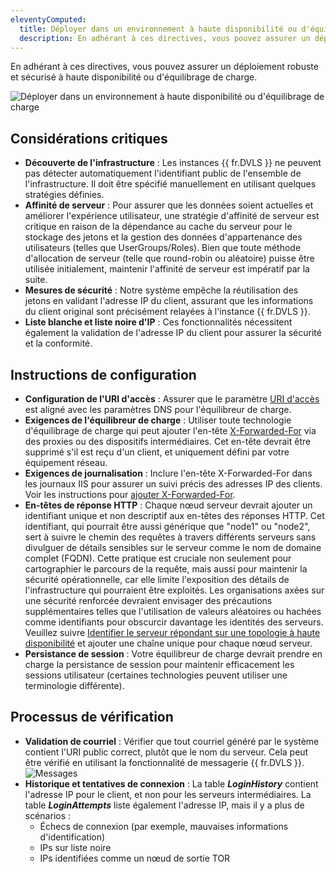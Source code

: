 ```yaml
---
eleventyComputed:
  title: Déployer dans un environnement à haute disponibilité ou d'équilibrage de charge
  description: En adhérant à ces directives, vous pouvez assurer un déploiement robuste et sécurisé à haute disponibilité ou d'équilibrage de charge.
---
```

En adhérant à ces directives, vous pouvez assurer un déploiement robuste et sécurisé à haute disponibilité ou d'équilibrage de charge.

![Déployer dans un environnement à haute disponibilité ou d'équilibrage de charge](https://cdnweb.devolutions.net/docs/docs_en_kb_KB4773.png)

## Considérations critiques
* **Découverte de l'infrastructure** : Les instances {{ fr.DVLS }} ne peuvent pas détecter automatiquement l'identifiant public de l'ensemble de l'infrastructure. Il doit être spécifié manuellement en utilisant quelques stratégies définies.
* **Affinité de serveur** : Pour assurer que les données soient actuelles et améliorer l'expérience utilisateur, une stratégie d'affinité de serveur est critique en raison de la dépendance au cache du serveur pour le stockage des jetons et la gestion des données d'appartenance des utilisateurs (telles que UserGroups/Roles). Bien que toute méthode d'allocation de serveur (telle que round-robin ou aléatoire) puisse être utilisée initialement, maintenir l'affinité de serveur est impératif par la suite.
* **Mesures de sécurité** : Notre système empêche la réutilisation des jetons en validant l'adresse IP du client, assurant que les informations du client original sont précisément relayées à l'instance {{ fr.DVLS }}.
* **Liste blanche et liste noire d'IP** : Ces fonctionnalités nécessitent également la validation de l'adresse IP du client pour assurer la sécurité et la conformité.

## Instructions de configuration
* **Configuration de l'URI d'accès** : Assurer que le paramètre [URI d'accès](/server/kb/knowledge-base/access-uri/) est aligné avec les paramètres DNS pour l'équilibreur de charge.
* **Exigences de l'équilibreur de charge** : Utiliser toute technologie d'équilibrage de charge qui peut ajouter l'en-tête [X-Forwarded-For](/server/kb/knowledge-base/use-x-forwarded-for/) via des proxies ou des dispositifs intermédiaires. Cet en-tête devrait être supprimé s'il est reçu d'un client, et uniquement défini par votre équipement réseau.
* **Exigences de journalisation** : Inclure l'en-tête X-Forwarded-For dans les journaux IIS pour assurer un suivi précis des adresses IP des clients. Voir les instructions pour [ajouter X-Forwarded-For](/server/kb/knowledge-base/add-x-forwarded-for-column-iis/).
* **En-têtes de réponse HTTP** : Chaque nœud serveur devrait ajouter un identifiant unique et non descriptif aux en-têtes des réponses HTTP. Cet identifiant, qui pourrait être aussi générique que "node1" ou "node2", sert à suivre le chemin des requêtes à travers différents serveurs sans divulguer de détails sensibles sur le serveur comme le nom de domaine complet (FQDN). Cette pratique est cruciale non seulement pour cartographier le parcours de la requête, mais aussi pour maintenir la sécurité opérationnelle, car elle limite l'exposition des détails de l'infrastructure qui pourraient être exploités. Les organisations axées sur une sécurité renforcée devraient envisager des précautions supplémentaires telles que l'utilisation de valeurs aléatoires ou hachées comme identifiants pour obscurcir davantage les identités des serveurs. Veuillez suivre [Identifier le serveur répondant sur une topologie à haute disponibilité](/server/kb/knowledge-base/identify-server-answering/) et ajouter une chaîne unique pour chaque nœud serveur.
* **Persistance de session** : Votre équilibreur de charge devrait prendre en charge la persistance de session pour maintenir efficacement les sessions utilisateur (certaines technologies peuvent utiliser une terminologie différente).

## Processus de vérification
* **Validation de courriel** : Vérifier que tout courriel généré par le système contient l'URI public correct, plutôt que le nom du serveur. Cela peut être vérifié en utilisant la fonctionnalité de messagerie {{ fr.DVLS }}.
![Messages](https://cdnweb.devolutions.net/docs/docs_en_kb_KB2377.png)
* **Historique et tentatives de connexion** : La table ***LoginHistory*** contient l'adresse IP pour le client, et non pour les serveurs intermédiaires. La table ***LoginAttempts*** liste également l'adresse IP, mais il y a plus de scénarios :
    * Échecs de connexion (par exemple, mauvaises informations d'identification)
    * IPs sur liste noire
    * IPs identifiées comme un nœud de sortie TOR
